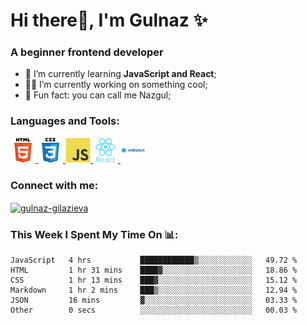 <h1 align="left">Hi there👋, I'm Gulnaz ✨</h1>
<!-- <h3 align="left"> Glad to see you here!  </h3> -->
<!-- <img src="https://komarev.com/ghpvc/?username=funchosa&label=Profile%20views&color=0e75b6&style=flat" alt="funchosa"  /> -->

<h3 align="left">A beginner frontend developer</h3>

- 🌱 I’m currently learning **JavaScript and React**;
- 👩‍💻 I’m currently working on something cool;
- 👾 Fun fact: you can call me Nazgul;
<h3 align="left">Languages and Tools:</h3>

<p align="left"> 
<a href="https://www.w3.org/html/" target="_blank" rel="noreferrer">   
<img src="https://raw.githubusercontent.com/devicons/devicon/master/icons/html5/html5-original-wordmark.svg" alt="html5" width="40" height="40"/> </a> 
<a href="https://www.w3schools.com/css/" target="_blank" rel="noreferrer"> <img src="https://raw.githubusercontent.com/devicons/devicon/master/icons/css3/css3-original-wordmark.svg" alt="css3" width="40" height="40"/> </a> 

<a href="https://developer.mozilla.org/en-US/docs/Web/JavaScript" target="_blank" rel="noreferrer">   
<img src="https://raw.githubusercontent.com/devicons/devicon/master/icons/javascript/javascript-original.svg" alt="javascript" width="40" height="40"/> </a> 
  
<a href="https://reactjs.org/" target="_blank" rel="noreferrer">   
<img src="https://raw.githubusercontent.com/devicons/devicon/master/icons/react/react-original-wordmark.svg" alt="react" width="40" height="40"/> </a> 
  
<a href="https://webpack.js.org" target="_blank" rel="noreferrer">   
<img src="https://raw.githubusercontent.com/devicons/devicon/d00d0969292a6569d45b06d3f350f463a0107b0d/icons/webpack/webpack-original-wordmark.svg" alt="webpack" width="40" height="40"/> </a> 

</p>

<!-- <p><img align="left" src="https://github-readme-stats.vercel.app/api/top-langs?username=funchosa&show_icons=true&locale=en&layout=compact" alt="funchosa" /></p>

<p>&nbsp;<img align="center" src="https://github-readme-stats.vercel.app/api?username=funchosa&show_icons=true&locale=en" alt="funchosa" /></p>

<p><img align="center" src="https://github-readme-streak-stats.herokuapp.com/?user=funchosa&" alt="funchosa" /></p> -->


<h3 align="left">Connect with me:</h3>
<p align="left">

<a href="https://linkedin.com/in/gulnaz-gilazieva" target="blank"><img align="center" src="https://raw.githubusercontent.com/rahuldkjain/github-profile-readme-generator/master/src/images/icons/Social/linked-in-alt.svg" alt="gulnaz-gilazieva" height="30" width="40" /></a>
</p>
<!-- 
<h3 align="left">My GitHub History 📈:</h3>

<p>&nbsp;<img align="center" src="https://github-readme-stats.vercel.app/api?username=funchosa&show_icons=true&locale=en" alt="funchosa" /></p> -->
<h3 align="left">This Week I Spent My Time On 📊:</h3>
<!--START_SECTION:waka-->

```text
JavaScript   4 hrs           ████████████▒░░░░░░░░░░░░   49.72 %
HTML         1 hr 31 mins    ████▓░░░░░░░░░░░░░░░░░░░░   18.86 %
CSS          1 hr 13 mins    ███▓░░░░░░░░░░░░░░░░░░░░░   15.12 %
Markdown     1 hr 2 mins     ███▒░░░░░░░░░░░░░░░░░░░░░   12.94 %
JSON         16 mins         ▓░░░░░░░░░░░░░░░░░░░░░░░░   03.33 %
Other        0 secs          ░░░░░░░░░░░░░░░░░░░░░░░░░   00.03 %
```

<!--END_SECTION:waka-->
